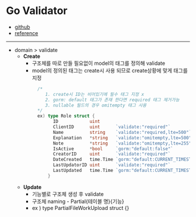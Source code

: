 # Go Validator
* [github](https://github.com/go-playground/validator)
* [reference](https://pkg.go.dev/github.com/go-playground/validator/v10)

---

* domain > validate
    - **Create**
        - 구조체를 따로 만들 필요없이 model의 태그를 정의해 validate
        - model의 정의된 태그는 create시 사용 되므로 create상황에 맞게 태그를 지정
          ~~~ go
            /* 
               1. create시 ID는 비어있기에 필수 태그 지정 x
               2. gorm: default 태그가 존재 한다면 required 태그 제거가능
               3. nullable 필드의 경우 omitempty 태그 사용
            */
            ex) type Role struct {
                  ID            uint
                  ClientID      uint      `validate:"required"`
                  Name          string    `validate:"required,lte=500"`
                  Explanation   *string   `validate:"omitempty,lte=500"`
                  Note          *string   `validate:"omitempty,lte=255"`
                  IsActive      *bool     `gorm:"default:false"`
                  CreatorID     uint      `validate:"required"`
                  DateCreated   time.Time `gorm:"default:CURRENT_TIMESTAMP()"`
                  LastUpdatorID uint      `validate:"required"`
                  LastUpdated   time.Time `gorm:"default:CURRENT_TIMESTAMP()"`
                }
          ~~~
    - **Update**
        - 기능별로 구조체 생성 후 validate
        - 구조체 naming - Partial{테이블 명}{기능}
        - ex ) type PartialFileWorkUpload struct {}
